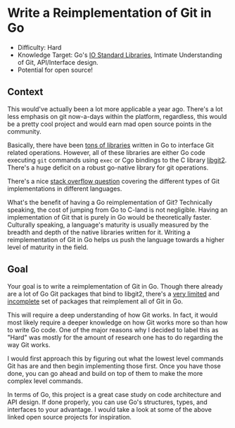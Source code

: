 Write a Reimplementation of Git in Go
=====================================
* Difficulty: Hard
* Knowledge Target: Go's [IO Standard Libraries](http://golang.org/pkg/io/),
	Intimate Understanding of Git, API/Interface design.
* Potential for open source!

## Context

This would've actually been a lot more applicable a year ago.  There's a lot
less emphasis on git now-a-days within the platform, regardless, this would be
a pretty cool project and would earn mad open source points in the community.

Basically, there have been [tons of libraries](http://godoc.org/?q=git) written
in Go to interface Git related operations.  However, all of these libraries are
either Go code executing `git` commands using `exec` or Cgo bindings to the C
library [libgit2](http://libgit2.github.com/).  There's a huge deficit on
a robust go-native library for git operations.

There's a nice [stack overflow
question](http://stackoverflow.com/questions/4034962/which-language-has-the-best-git-api-bindings)
covering the different types of Git implementations in different languages.

What's the benefit of having a Go reimplementation of Git?  Technically
speaking, the cost of jumping from Go to C-land is not negligible.  Having an
implementation of Git that is purely in Go would be theoretically faster.
Culturally speaking, a language's maturity is usually measured by the breadth
and depth of the native libraries written for it.  Writing a reimplementation of
Git in Go helps us push the language towards a higher level of maturity in the
field.

## Goal

Your goal is to write a reimplementation of Git in Go.  Though there already are
a lot of Go Git packages that bind to libgit2, there's a [very
limited](https://github.com/toqueteos/git) and
[incomplete](https://github.com/edsrzf/go-git) set of packages that reimplement
all of Git in Go.

This will require a deep understanding of how Git works.  In fact, it would
most likely require a deeper knowledge on how Git works more so than how to
write Go code.  One of the major reasons why I decided to label this as "Hard"
was mostly for the amount of research one has to do regarding the way Git works.

I would first approach this by figuring out what the lowest level commands Git
has are and then begin implementing those first.  Once you have those done, you
can go ahead and build on top of them to make the more complex level commands.

In terms of Go, this project is a great case study on code architecture and API
design.  If done properly, you can use Go's structures, types, and interfaces
to your advantage.  I would take a look at some of the above linked open source
projects for inspiration.


